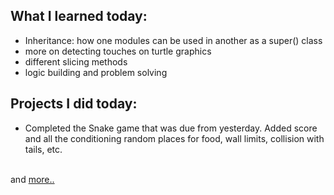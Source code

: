 ## What I learned today:  
- Inheritance: how one modules can be used in another as a super() class  
- more on detecting touches on turtle graphics  
- different slicing methods  
- logic building and problem solving

## Projects I did today:  
- Completed the Snake game that was due from yesterday. Added score and all the conditioning random places for food, wall limits, collision with tails, etc.  
                 
&nbsp;  
and [more..](../Day20)   
